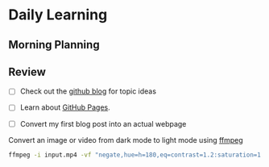 # Daily Learning

## Morning Planning
## Review

- [ ] Check out the [github blog](https://github.blog/) for topic ideas
- [ ] Learn about [GitHub Pages](https://skills.github.com/#first-day-on-github).
- [ ]  Convert my first blog post into an actual webpage


Convert an image or video from dark mode to light mode using [ffmpeg](https://www.ffmpeg.org)

```bash
ffmpeg -i input.mp4 -vf "negate,hue=h=180,eq=contrast=1.2:saturation=1.1" output.mp4
```
